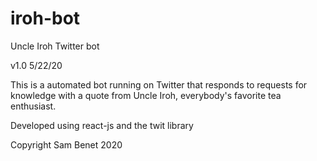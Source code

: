 # iroh-bot
Uncle Iroh Twitter bot

v1.0 5/22/20

This is a automated bot running on Twitter that responds to requests for knowledge with a quote from Uncle Iroh,
everybody's favorite tea enthusiast.

Developed using react-js and the twit library

Copyright Sam Benet 2020
